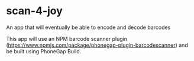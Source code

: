 # scan-4-joy
An app that will eventually be able to encode and decode barcodes

This app will use an NPM barcode scanner plugin (https://www.npmjs.com/package/phonegap-plugin-barcodescanner) and be built using PhoneGap Build.
